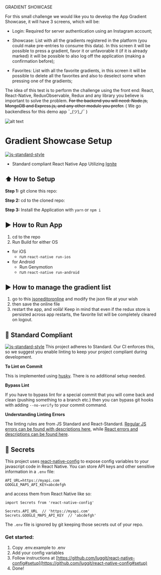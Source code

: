 GRADIENT SHOWCASE

For this small challenge we would like you to develop the App Gradient Showcase, it will have 3 screens, which will be:

* Login: Required for server authentication using an Instagram account;

* Showcase: List with all the gradients registered in the platform (you could make pre-entries to consume this data). In this screen it will be possible to press a gradient, favor it or unfavorable it (if it is already marked) it will be possible to also log off the application (making a confirmation before);

* Favorites: List with all the favorite gradients, in this screen it will be possible to delete all the favorites and also to deselect some when pressing one of the gradients;

The idea of ​​this test is to perform the challenge using the front end: React, React-Native, ReduxObservable, Redux and any library you believe is important to solve the problem.
~~For the backend you will need: Node.js, MongoDB and Express.js, and any other module you prefer.~~ ( We go backendless for this demo app ¯\_(ツ)_/¯ )


![alt text](http://i.imgur.com/hpHL1FY.jpg)

#  Gradient Showcase Setup
[![js-standard-style](https://img.shields.io/badge/code%20style-standard-brightgreen.svg?style=flat)](http://standardjs.com/)

* Standard compliant React Native App Utilizing [Ignite](https://github.com/infinitered/ignite)

## :arrow_up: How to Setup

**Step 1:** git clone this repo:

**Step 2:** cd to the cloned repo:

**Step 3:** Install the Application with `yarn` or `npm i`


## :arrow_forward: How to Run App

1. cd to the repo
2. Run Build for either OS
  * for iOS
    * run `react-native run-ios`
  * for Android
    * Run Genymotion
    * run `react-native run-android`

## :arrow_forward: How to manage the gradient list
1. go to this [jsoneditoronline](https://jsoneditoronline.org/?id=5f5c494ac495469df612fad1cda415a1) and modify the json file at your wish
2. then save the online file
3. restart the app, and voilà!
Keep in mind that even if the redux store is persisted across app restarts, the favorite list will be completely cleared on logout.

## :no_entry_sign: Standard Compliant

[![js-standard-style](https://cdn.rawgit.com/feross/standard/master/badge.svg)](https://github.com/feross/standard)
This project adheres to Standard.  Our CI enforces this, so we suggest you enable linting to keep your project compliant during development.

**To Lint on Commit**

This is implemented using [husky](https://github.com/typicode/husky). There is no additional setup needed.

**Bypass Lint**

If you have to bypass lint for a special commit that you will come back and clean (pushing something to a branch etc.) then you can bypass git hooks with adding `--no-verify` to your commit command.

**Understanding Linting Errors**

The linting rules are from JS Standard and React-Standard.  [Regular JS errors can be found with descriptions here](http://eslint.org/docs/rules/), while [React errors and descriptions can be found here](https://github.com/yannickcr/eslint-plugin-react).

## :closed_lock_with_key: Secrets

This project uses [react-native-config](https://github.com/luggit/react-native-config) to expose config variables to your javascript code in React Native. You can store API keys
and other sensitive information in a `.env` file:

```
API_URL=https://myapi.com
GOOGLE_MAPS_API_KEY=abcdefgh
```

and access them from React Native like so:

```
import Secrets from 'react-native-config'

Secrets.API_URL  // 'https://myapi.com'
Secrets.GOOGLE_MAPS_API_KEY  // 'abcdefgh'
```

The `.env` file is ignored by git keeping those secrets out of your repo.

### Get started:
1. Copy .env.example to .env
2. Add your config variables
3. Follow instructions at [https://github.com/luggit/react-native-config#setup](https://github.com/luggit/react-native-config#setup)
4. Done!
